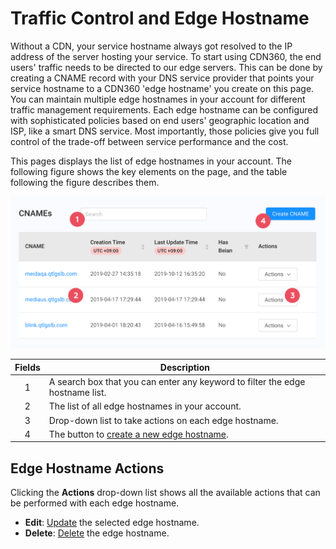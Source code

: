 # Traffic Control and Edge Hostname

Without a CDN, your service hostname always got resolved to the IP address of the server hosting your service. To start using CDN360, the end users' traffic needs to be directed to our edge servers. This can be done by creating a CNAME record with your DNS service provider that points your service hostname to a CDN360 'edge hostname' you create on this page. You can maintain multiple edge hostnames in your account for different traffic management requirements. Each edge hostname can be configured with sophisticated policies based on end users' geographic location and ISP, like a smart DNS service. Most importantly, those policies give you full control of the trade-off between service performance and the cost.

This pages displays the list of edge hostnames in your account. The following figure shows the key elements on the page, and the table following the figure describes them.

<p align=center><img src="/docs/resources/images/CNAMES_Overview.png" alt="edge hostname overview" width="900"></p>

| **Fields**   | **Description**                                                                        |
| :----------: | ---------------------------------------------------------------------------------------|
| 1            | A search box that you can enter any keyword to filter the edge hostname list.                  |
| 2            | The list of all edge hostnames in your account.                                      |
| 3            | Drop-down list to take actions on each edge hostname.                                          |
| 4            | The button to [create a new edge hostname](<docs/portal/traffic-control/creating-edge-hostname.md>).    |

## Edge Hostname Actions
Clicking the **Actions** drop-down list shows all the available actions that can be performed with each edge hostname.
- **Edit**: [Update](</docs/portal/traffic-control/editing-edge-hostname.md>) the selected edge hostname.
- **Delete**: [Delete](</docs/portal/cnames/deleting-edge-hostname.md>) the edge hostname.
